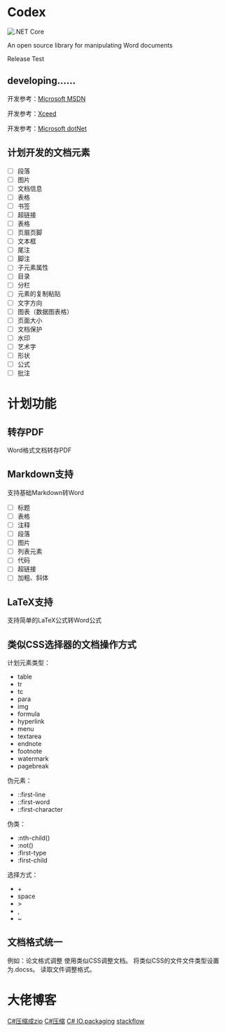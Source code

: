 # Codex
![.NET Core](https://github.com/FredCof/Codex/workflows/.NET%20Core/badge.svg?branch=master)

An open source library for manipulating Word documents

Release Test

## developing......

开发参考：[Microsoft MSDN](https://docs.microsoft.com/en-us/office/open-xml/open-xml-sdk?view=openxml-2.8.1)

开发参考：[Xceed](https://github.com/xceedsoftware/DocX)

开发参考：[Microsoft dotNet](https://docs.microsoft.com/zh-cn/dotnet/csharp/programming-guide/concepts/linq/)

## 计划开发的文档元素
- [ ] 段落
- [ ] 图片
- [ ] 文档信息
- [ ] 表格
- [ ] 书签
- [ ] 超链接
- [ ] 表格
- [ ] 页眉页脚
- [ ] 文本框
- [ ] 尾注
- [ ] 脚注
- [ ] 子元素属性
- [ ] 目录
- [ ] 分栏
- [ ] 元素的复制粘贴
- [ ] 文字方向
- [ ] 图表（数据图表格）
- [ ] 页面大小
- [ ] 文档保护
- [ ] 水印
- [ ] 艺术字
- [ ] 形状
- [ ] 公式
- [ ] 批注

# 计划功能

## 转存PDF
Word格式文档转存PDF

## Markdown支持
支持基础Markdown转Word
- [ ] 标题
- [ ] 表格
- [ ] 注释
- [ ] 段落
- [ ] 图片
- [ ] 列表元素
- [ ] 代码
- [ ] 超链接
- [ ] 加粗、斜体

## LaTeX支持
支持简单的LaTeX公式转Word公式

## 类似CSS选择器的文档操作方式
计划元素类型：
- table
- tr
- tc
- para
- img
- formula
- hyperlink
- menu
- textarea
- endnote
- footnote
- watermark
- pagebreak

伪元素：
- ::first-line
- ::first-word
- ::first-character

伪类：
- :nth-child()
- :not()
- :first-type
- :first-child

选择方式：
- \+
- space
- \>
- ,
- ~

## 文档格式统一
例如：论文格式调整
使用类似CSS调整文档。
将类似CSS的文件文件类型设置为.docss。
读取文件调整格式。

# 大佬博客
[C#压缩成zip](https://blog.csdn.net/weixin_37744986/article/details/82711713)
[C#压缩](https://blog.csdn.net/zhulongxi/article/details/51819431)
[C# IO.packaging](https://www.cnblogs.com/zhaozhan/archive/2012/05/28/2520701.html)
[stackflow](https://stackoverflow.com/questions/6386113/using-system-io-packaging-to-generate-a-zip-file)